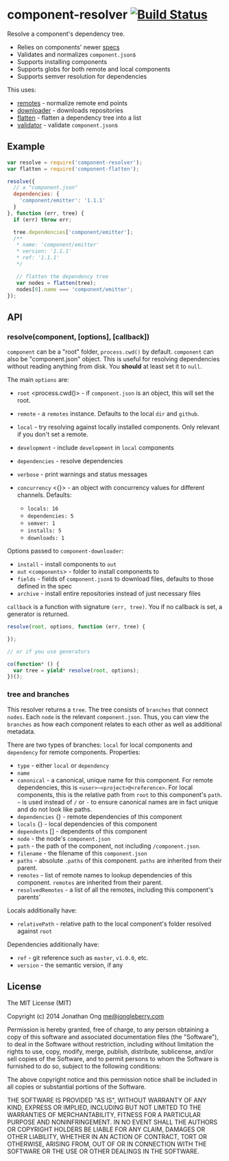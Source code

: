 # component-resolver [![Build Status](https://travis-ci.org/component/resolver.js.png)](https://travis-ci.org/component/resolver.js)

Resolve a component's dependency tree.

- Relies on components' newer [specs](https://github.com/component/spec)
- Validates and normalizes `component.json`s
- Supports installing components
- Supports globs for both remote and local components
- Supports semver resolution for dependencies

This uses:

- [remotes](https://github.com/component/remotes.js) - normalize remote end points
- [downloader](https://github.com/component/downloader.js) - downloads repositories
- [flatten](https://github.com/component/flatten.js) - flatten a dependency tree into a list
- [validator](https://github.com/component/validator.js) - validate `component.json`s

## Example

```js
var resolve = require('component-resolver');
var flatten = require('component-flatten');

resolve({
  // a "component.json"
  dependencies: {
    'component/emitter': '1.1.1'
  }
}, function (err, tree) {
  if (err) throw err;

  tree.dependencies['component/emitter'];
  /**
   * name: 'component/emitter'
   * version: '1.1.1'
   * ref: '1.1.1'
   */

   // flatten the dependency tree
   var nodes = flatten(tree);
   nodes[0].name === 'component/emitter';
});
```

## API

### resolve(component, [options], [callback])

`component` can be a "root" folder, `process.cwd()` by default. `component` can also be "component.json" object. This is useful for resolving dependencies without reading anything from disk. You __should__ at least set it to `null`.

The main `options` are:

- `root` <process.cwd()> - if `component.json` is an object, this will set the root.
- `remote` - a `remotes` instance. Defaults to the local `dir` and `github`.
- `local` <true> - try resolving against locally installed components. Only relevant if you don't set a remote.
- `development` <false> - include `development` in `local` components
- `dependencies` <true> - resolve dependencies
- `verbose` <false> - print warnings and status messages
- `concurrency` <{}> - an object with concurrency values for different channels. Defaults:

    - `locals: 16`
    - `dependencies: 5`
    - `semver: 1`
    - `installs: 5`
    - `downloads: 1`

Options passed to `component-downloader`:

- `install` <false> - install components to `out`
- `out` <`components`> - folder to install components to
- `fields` - fields of `component.json`s to download files, defaults to those defined in the spec
- `archive` - install entire repositories instead of just necessary files

`callback` is a function with signature `(err, tree)`. You if no callback is set, a generator is returned.

```js
resolve(root, options, function (err, tree) {

});

// or if you use generators

co(function* () {
  var tree = yield* resolve(root, options);
})();
```

### tree and branches

This resolver returns a `tree`. The tree consists of `branches` that connect `nodes`. Each `node` is the relevant `component.json`. Thus, you can view the `branches` as how each component relates to each other as well as additional metadata.

There are two types of branches: `local` for local components and `dependency` for remote components. Properties:

- `type` - either `local` or `dependency`
- `name`
- `canonical` - a canonical, unique name for this component. For remote dependencies, this is `<user>~<project>@<reference>`. For local components, this is the relative path from `root` to this component's `path`. `~` is used instead of `/` or `-` to ensure canonical names are in fact unique and do not look like paths.
- `dependencies` {} - remote dependencies of this component
- `locals` {} - local dependencies of this component
- `dependents` [] - dependents of this component
- `node` - the node's `component.json`
- `path` - the path of the component, not including `/component.json`.
- `filename` - the filename of this `component.json`
- `paths` - absolute `.paths` of this component. `paths` are inherited from their parent.
- `remotes` - list of remote names to lookup dependencies of this component. `remotes` are inherited from their parent.
- `resolvedRemotes` - a list of all the remotes, including this component's parents'

Locals additionally have:

- `relativePath` - relative path to the local component's folder resolved against `root`

Dependencies additionally have:

- `ref` - git reference such as `master`, `v1.0.0`, etc.
- `version` - the semantic version, if any

## License

The MIT License (MIT)

Copyright (c) 2014 Jonathan Ong me@jongleberry.com

Permission is hereby granted, free of charge, to any person obtaining a copy
of this software and associated documentation files (the "Software"), to deal
in the Software without restriction, including without limitation the rights
to use, copy, modify, merge, publish, distribute, sublicense, and/or sell
copies of the Software, and to permit persons to whom the Software is
furnished to do so, subject to the following conditions:

The above copyright notice and this permission notice shall be included in
all copies or substantial portions of the Software.

THE SOFTWARE IS PROVIDED "AS IS", WITHOUT WARRANTY OF ANY KIND, EXPRESS OR
IMPLIED, INCLUDING BUT NOT LIMITED TO THE WARRANTIES OF MERCHANTABILITY,
FITNESS FOR A PARTICULAR PURPOSE AND NONINFRINGEMENT. IN NO EVENT SHALL THE
AUTHORS OR COPYRIGHT HOLDERS BE LIABLE FOR ANY CLAIM, DAMAGES OR OTHER
LIABILITY, WHETHER IN AN ACTION OF CONTRACT, TORT OR OTHERWISE, ARISING FROM,
OUT OF OR IN CONNECTION WITH THE SOFTWARE OR THE USE OR OTHER DEALINGS IN
THE SOFTWARE.